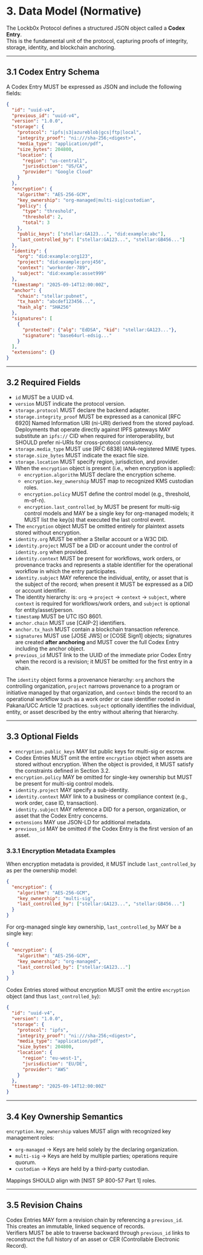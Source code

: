 # 3. Data Model (Normative)

The Lockb0x Protocol defines a structured JSON object called a **Codex Entry**.  
This is the fundamental unit of the protocol, capturing proofs of integrity, storage, identity, and blockchain anchoring.

---

## 3.1 Codex Entry Schema

A Codex Entry MUST be expressed as JSON and include the following fields:

```json
{
  "id": "uuid-v4",
  "previous_id": "uuid-v4",
  "version": "1.0.0",
  "storage": {
    "protocol": "ipfs|s3|azureblob|gcs|ftp|local",
    "integrity_proof": "ni:///sha-256;<digest>",
    "media_type": "application/pdf",
    "size_bytes": 204800,
    "location": {
      "region": "us-central1",
      "jurisdiction": "US/CA",
      "provider": "Google Cloud"
    }
  },
  "encryption": {
    "algorithm": "AES-256-GCM",
    "key_ownership": "org-managed|multi-sig|custodian",
    "policy": {
      "type": "threshold",
      "threshold": 2,
      "total": 3
    },
    "public_keys": ["stellar:GA123...", "did:example:abc"],
    "last_controlled_by": ["stellar:GA123...", "stellar:GB456..."]
  },
  "identity": {
    "org": "did:example:org123",
    "project": "did:example:proj456",
    "context": "workorder-789",
    "subject": "did:example:asset999"
  },
  "timestamp": "2025-09-14T12:00:00Z",
  "anchor": {
    "chain": "stellar:pubnet",
    "tx_hash": "abcdef123456...",
    "hash_alg": "SHA256"
  },
  "signatures": [
    {
      "protected": {"alg": "EdDSA", "kid": "stellar:GA123..."},
      "signature": "base64url-edsig..."
    }
  ],
  "extensions": {}
}
```

---

## 3.2 Required Fields

- `id` MUST be a UUID v4.  
- `version` MUST indicate the protocol version.  
- `storage.protocol` MUST declare the backend adapter.
- `storage.integrity_proof` MUST be expressed as a canonical [RFC 6920] Named Information URI (ni-URI) derived from the stored payload. Deployments that operate directly against IPFS gateways MAY substitute an `ipfs://` CID when required for interoperability, but SHOULD prefer ni-URIs for cross-protocol consistency.
- `storage.media_type` MUST use [RFC 6838] IANA-registered MIME types.  
- `storage.size_bytes` MUST indicate the exact file size.  
- `storage.location` MUST specify region, jurisdiction, and provider.
- When the `encryption` object is present (i.e., when encryption is applied):
  - `encryption.algorithm` MUST declare the encryption scheme.
  - `encryption.key_ownership` MUST map to recognized KMS custodian roles.
  - `encryption.policy` MUST define the control model (e.g., threshold, m-of-n).
  - `encryption.last_controlled_by` MUST be present for multi-sig control models and MAY be a single key for org-managed models; it MUST list the key(s) that executed the last control event.
- The `encryption` object MUST be omitted entirely for plaintext assets stored without encryption.
- `identity.org` MUST be either a Stellar account or a W3C DID.
- `identity.project` MUST be a DID or account under the control of `identity.org` when provided.
- `identity.context` MUST be present for workflows, work orders, or provenance tracks and represents a stable identifier for the operational workflow in which the entry participates.
- `identity.subject` MAY reference the individual, entity, or asset that is the subject of the record; when present it MUST be expressed as a DID or account identifier.
- The identity hierarchy is: `org` → `project` → `context` → `subject`, where `context` is required for workflows/work orders, and `subject` is optional for entity/asset/person.
- `timestamp` MUST be UTC ISO 8601.  
- `anchor.chain` MUST use [CAIP-2] identifiers.  
- `anchor.tx_hash` MUST contain a blockchain transaction reference.  
- `signatures` MUST use [JOSE JWS] or [COSE Sign1] objects; signatures are created **after anchoring** and MUST cover the full Codex Entry including the anchor object.
- `previous_id` MUST link to the UUID of the immediate prior Codex Entry when the record is a revision; it MUST be omitted for the first entry in a chain.

The `identity` object forms a provenance hierarchy: `org` anchors the controlling organization, `project` narrows provenance to a program or initiative managed by that organization, and `context` binds the record to an operational workflow such as a work order or case identifier rooted in Pakana/UCC Article 12 practices. `subject` optionally identifies the individual, entity, or asset described by the entry without altering that hierarchy.

---

## 3.3 Optional Fields

- `encryption.public_keys` MAY list public keys for multi-sig or escrow.  
- Codex Entries MUST omit the entire `encryption` object when assets are stored without encryption. When the object is provided, it MUST satisfy the constraints defined in Section 3.2.
- `encryption.policy` MAY be omitted for single-key ownership but MUST be present for multi-sig control models.  
- `identity.project` MAY specify a sub-identity.  
- `identity.context` MAY link to a business or compliance context (e.g., work order, case ID, transaction).
- `identity.subject` MAY reference a DID for a person, organization, or asset that the Codex Entry concerns.
- `extensions` MAY use JSON-LD for additional metadata.
- `previous_id` MAY be omitted if the Codex Entry is the first version of an asset.

### 3.3.1 Encryption Metadata Examples

When encryption metadata is provided, it MUST include `last_controlled_by` as per the ownership model:

```json
{
  "encryption": {
    "algorithm": "AES-256-GCM",
    "key_ownership": "multi-sig",
    "last_controlled_by": ["stellar:GA123...", "stellar:GB456..."]
  }
}
```

For org-managed single key ownership, `last_controlled_by` MAY be a single key:

```json
{
  "encryption": {
    "algorithm": "AES-256-GCM",
    "key_ownership": "org-managed",
    "last_controlled_by": ["stellar:GA123..."]
  }
}
```

Codex Entries stored without encryption MUST omit the entire `encryption` object (and thus `last_controlled_by`):

```json
{
  "id": "uuid-v4",
  "version": "1.0.0",
  "storage": {
    "protocol": "ipfs",
    "integrity_proof": "ni:///sha-256;<digest>",
    "media_type": "application/pdf",
    "size_bytes": 204800,
    "location": {
      "region": "eu-west-1",
      "jurisdiction": "EU/DE",
      "provider": "AWS"
    }
  },
  "timestamp": "2025-09-14T12:00:00Z"
}
```

---

## 3.4 Key Ownership Semantics

`encryption.key_ownership` values MUST align with recognized key management roles:

- `org-managed` → Keys are held solely by the declaring organization.  
- `multi-sig` → Keys are held by multiple parties; operations require quorum.  
- `custodian` → Keys are held by a third-party custodian.  

Mappings SHOULD align with [NIST SP 800-57 Part 1] roles.

---

## 3.5 Revision Chains

Codex Entries MAY form a revision chain by referencing a `previous_id`.  
This creates an immutable, linked sequence of records.  
Verifiers MUST be able to traverse backward through `previous_id` links to reconstruct the full history of an asset or CER (Controllable Electronic Record).  
